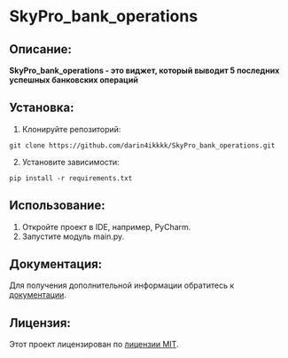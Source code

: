 # SkyPro_bank_operations

## Описание:

**SkyPro_bank_operations - это виджет, который выводит 5 последних успешных банковских операций**

## Установка:

1. Клонируйте репозиторий:
```
git clone https://github.com/darin4ikkkk/SkyPro_bank_operations.git
```
2. Установите зависимости:
```
pip install -r requirements.txt
```
## Использование:

1. Откройте проект в IDE, например, PyCharm.
2. Запустите модуль main.py.

## Документация:

Для получения дополнительной информации обратитесь к [документации](docs/README.md).

## Лицензия:

Этот проект лицензирован по [лицензии MIT](LICENSE).
